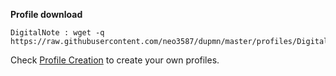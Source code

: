 **Profile download**
```
DigitalNote : wget -q https://raw.githubusercontent.com/neo3587/dupmn/master/profiles/DigitalNote.dmn

```
Check [Profile Creation](https://github.com/rubber-duckie-au/dupmn#-profile-creation) to create your own profiles.
